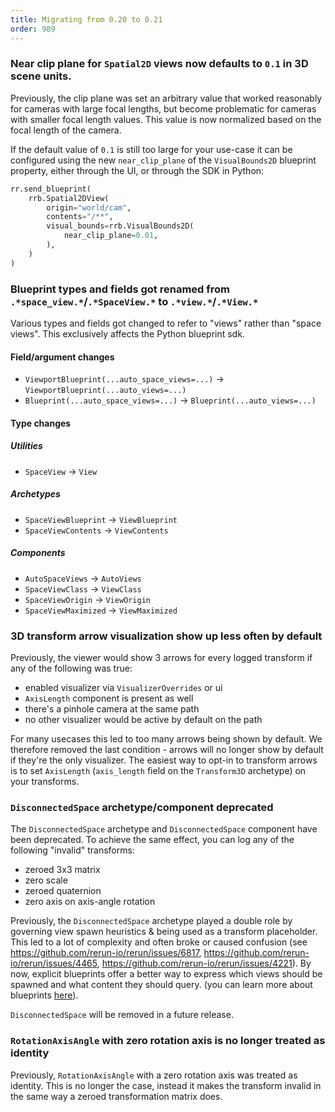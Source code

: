 ```yaml
---
title: Migrating from 0.20 to 0.21
order: 989
---
```


### Near clip plane for `Spatial2D` views now defaults to `0.1` in 3D scene units.

Previously, the clip plane was set an arbitrary value that worked reasonably for
cameras with large focal lengths, but become problematic for cameras with smaller
focal length values. This value is now normalized based on the focal length of
the camera.

If the default value of `0.1` is still too large for your use-case it can be configured
using the new `near_clip_plane` of the `VisualBounds2D` blueprint property, either
through the UI, or through the SDK in Python:
```python
rr.send_blueprint(
    rrb.Spatial2DView(
        origin="world/cam",
        contents="/**",
        visual_bounds=rrb.VisualBounds2D(
            near_clip_plane=0.01,
        ),
    )
)
```


### Blueprint types and fields got renamed from `.*space_view.*`/`.*SpaceView.*` to `.*view.*`/`.*View.*`

Various types and fields got changed to refer to "views" rather than "space views".
This exclusively affects the Python blueprint sdk.

#### Field/argument changes

* `ViewportBlueprint(...auto_space_views=...)` -> `ViewportBlueprint(...auto_views=...)`
* `Blueprint(...auto_space_views=...)` -> `Blueprint(...auto_views=...)`

#### Type changes

##### Utilities

* `SpaceView` -> `View`

##### Archetypes

* `SpaceViewBlueprint` -> `ViewBlueprint`
* `SpaceViewContents` -> `ViewContents`

##### Components

* `AutoSpaceViews` -> `AutoViews`
* `SpaceViewClass` -> `ViewClass`
* `SpaceViewOrigin` -> `ViewOrigin`
* `SpaceViewMaximized` -> `ViewMaximized`


### 3D transform arrow visualization show up less often by default

Previously, the viewer would show 3 arrows for every logged transform if any of the following was true:
* enabled visualizer via `VisualizerOverrides` or ui
* `AxisLength` component is present as well
* there's a pinhole camera at the same path
* no other visualizer would be active by default on the path

For many usecases this led to too many arrows being shown by default.
We therefore removed the last condition - arrows will no longer show by default if they're the only visualizer.
The easiest way to opt-in to transform arrows is to set `AxisLength` (`axis_length` field on the `Transform3D` archetype) on your transforms.

### `DisconnectedSpace` archetype/component deprecated

The `DisconnectedSpace` archetype and `DisconnectedSpace` component have been deprecated.
To achieve the same effect, you can log any of the following "invalid" transforms:
* zeroed 3x3 matrix
* zero scale
* zeroed quaternion
* zero axis on axis-angle rotation

Previously, the `DisconnectedSpace` archetype played a double role by governing view spawn heuristics & being used as a transform placeholder.
This led to a lot of complexity and often broke or caused confusion (see https://github.com/rerun-io/rerun/issues/6817, https://github.com/rerun-io/rerun/issues/4465, https://github.com/rerun-io/rerun/issues/4221).
By now, explicit blueprints offer a better way to express which views should be spawned and what content they should query.
(you can learn more about blueprints [here](https://rerun.io/docs/getting-started/configure-the-viewer/through-code-tutorial)).

`DisconnectedSpace` will be removed in a future release.

### `RotationAxisAngle` with zero rotation axis is no longer treated as identity

Previously, `RotationAxisAngle` with a zero rotation axis was treated as identity.
This is no longer the case, instead it makes the transform invalid in the same way a zeroed transformation matrix does.
